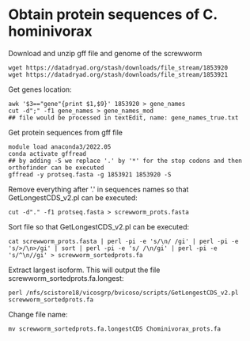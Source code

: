 # Obtain protein sequences of C. hominivorax
Download and unzip gff file and genome of the screwworm
```
wget https://datadryad.org/stash/downloads/file_stream/1853920
wget https://datadryad.org/stash/downloads/file_stream/1853921
```
Get genes location:
```
awk '$3=="gene"{print $1,$9}' 1853920 > gene_names
cut -d";" -f1 gene_names > gene_names_mod
## file would be processed in textEdit, name: gene_names_true.txt
```
Get protein sequences from gff file
```
module load anaconda3/2022.05
conda activate gffread
## by adding -S we replace '.' by '*' for the stop codons and then orthofinder can be executed
gffread -y protseq.fasta -g 1853921 1853920 -S
```
Remove everything after '.' in sequences names so that GetLongestCDS_v2.pl can be executed:
```
cut -d"." -f1 protseq.fasta > screwworm_prots.fasta
```
Sort file so that GetLongestCDS_v2.pl can be executed:
```
cat screwworm_prots.fasta | perl -pi -e 's/\n/ /gi' | perl -pi -e 's/>/\n>/gi' | sort | perl -pi -e 's/ /\n/gi' | perl -pi -e 's/^\n//gi' > screwworm_sortedprots.fa
```
Extract largest isoform. This will output the file screwworm_sortedprots.fa.longest:
```
perl /nfs/scistore18/vicosgrp/bvicoso/scripts/GetLongestCDS_v2.pl screwworm_sortedprots.fa
```
Change file name:
```
mv screwworm_sortedprots.fa.longestCDS Chominivorax_prots.fa
```

